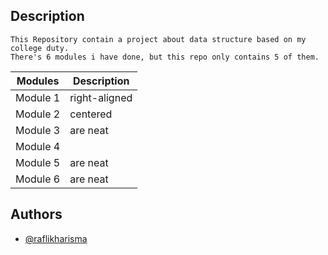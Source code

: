 
## Description

    This Repository contain a project about data structure based on my college duty. 
    There's 6 modules i have done, but this repo only contains 5 of them.

| **Modules** | **Description** |
|-------------|-----------------|
| Module 1    | right-aligned   |
| Module 2    | centered        |
| Module 3    | are neat        |
| Module 4    |                 |
| Module 5    | are neat        |
| Module 6    | are neat        |

  

## Authors

- [@raflikharisma](https://www.github.com/raflikharisma)

